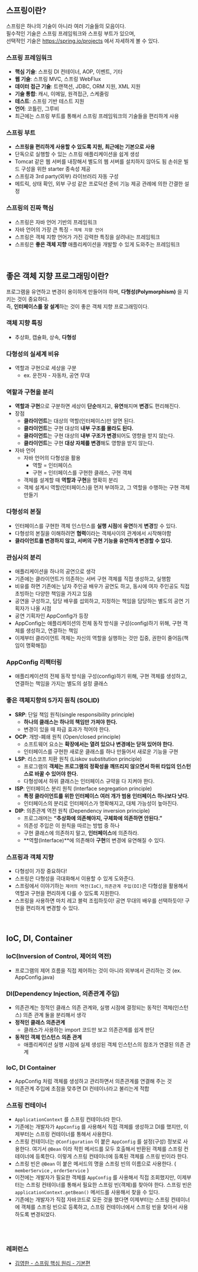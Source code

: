 ## 스프링이란?
스프링은 하나의 기술이 아니라 여러 기술들의 모음이다. <br>
필수적인 기술은 스프링 프레임워크와 스프링 부트가 있으며, <br>
선택적인 기술은 https://spring.io/projects 에서 자세하게 볼 수 있다.

### 스프링 프레임워크
- **핵심 기술**: 스프링 DI 컨테이너, AOP, 이벤트, 기타 
- **웹 기술**: 스프링 MVC, 스프링 WebFlux 
- **데이터 접근 기술**: 트랜잭션, JDBC, ORM 지원, XML 지원 
- **기술 통합**: 캐시, 이메일, 원격접근, 스케줄링 
- **테스트**: 스프링 기반 테스트 지원 
- **언어**: 코틀린, 그루비 
- 최근에는 스프링 부트를 통해서 스프링 프레임워크의 기술들을 편리하게 사용


### 스프링 부트
- **스프링을 편리하게 사용할 수 있도록 지원, 최근에는 기본으로 사용** 
- 단독으로 실행할 수 있는 스프링 애플리케이션을 쉽게 생성
- Tomcat 같은 웹 서버를 내장해서 별도의 웹 서버를 설치하지 않아도 됨 손쉬운 빌드 구성을 위한 starter 종속성 제공
- 스프링과 3rd party(외부) 라이브러리 자동 구성
- 메트릭, 상태 확인, 외부 구성 같은 프로덕션 준비 기능 제공 관례에 의한 간결한 설정


### 스프링의 진짜 핵심
- 스프링은 자바 언어 기반의 프레임워크
- 자바 언어의 가장 큰 특징 - `객체 지향 언어`
- 스프링은 객체 지향 언어가 가진 강력한 특징을 살려내는 프레임워크
- 스프링은 **좋은 객체 지향** 애플리케이션을 개발할 수 있게 도와주는 프레임워크

<br>

## 좋은 객체 지향 프로그래밍이란?
프로그램을 유연하고 변경이 용이하게 만들어야 하며, **다형성(Polymorphism)** 을 지키는 것이 중요하다. <br>
즉, **인터페이스를 잘 설계**하는 것이 좋은 객체 지향 프로그래밍이다.

### 객체 지향 특징
- 추상화, 캡슐화, 상속, **다형성**


### 다형성의 실세계 비유
- 역할과 구현으로 세상을 구분
  - ex. 운전자 - 자동차, 공연 무대


### 역할과 구현을 분리
- **역할과 구현**으로 구분하면 세상이 **단순**해지고, **유연**해지며 **변경**도 편리해진다. 
- 장점 
  - **클라이언트**는 대상의 역할(인터페이스)만 알면 된다.
  - **클라이언트**는 구현 대상의 **내부 구조를 몰라도 된다.**
  - **클라이언트**는 구현 대상의 **내부 구조가 변경**되어도 영향을 받지 않는다. 
  - **클라이언트**는 구현 **대상 자체를 변경**해도 영향을 받지 않는다.
- 자바 언어
  - 자바 언어의 다형성을 활용
    - 역할 = 인터페이스
    - 구현 = 인터페이스를 구현한 클래스, 구현 객체
  - 객체를 설계할 때 **역할과 구현**을 명확히 분리
  - 객체 설계시 역할(인터페이스)을 먼저 부여하고, 그 역할을 수행하는 구현 객체 만들기


### 다형성의 본질
- 인터페이스를 구현한 객체 인스턴스를 **실행 시점**에 **유연**하게 **변경**할 수 있다. 
- 다형성의 본질을 이해하려면 **협력**이라는 객체사이의 관계에서 시작해야함 
- **클라이언트를 변경하지 않고, 서버의 구현 기능을 유연하게 변경할 수 있다.**


### 관심사의 분리
- 애플리케이션을 하나의 공연으로 생각
- 기존에는 클라이언트가 의존하는 서버 구현 객체를 직접 생성하고, 실행함
- 비유를 하면 기존에는 남자 주인공 배우가 공연도 하고, 동시에 여자 주인공도 직접 초빙하는 다양한 책임을 가지고 있음
- 공연을 구성하고, 담당 배우를 섭외하고, 지정하는 책임을 담당하는 별도의 공연 기획자가 나올 시점 
- 공연 기획자인 AppConfig가 등장
- AppConfig는 애플리케이션의 전체 동작 방식을 구성(config)하기 위해, 구현 객체를 생성하고, 연결하는 책임
- 이제부터 클라이언트 객체는 자신의 역할을 실행하는 것만 집중, 권한이 줄어듬(책임이 명확해짐)


### AppConfig 리팩터링
- 애플리케이션의 전체 동작 방식을 구성(config)하기 위해, 구현 객체를 생성하고, 연결하는 책임을 가지는 별도의 설정 클래스


### 좋은 객체지향의 5가지 원칙 (SOLID)
- **SRP**: 단일 책임 원칙(single responsibility principle)
  - **하나의 클래스는 하나의 책임만 가져야 한다.**
  - 변경이 있을 때 파급 효과가 적어야 한다.
- **OCP**: 개방-폐쇄 원칙 (Open/closed principle)
  - 소프트웨어 요소는 **확장에서는 열려 있으나 변경에는 닫혀 있어야 한다.**
  - 인터페이스를 구현한 새로운 클래스를 하나 만들어서 새로운 기능을 구현
- **LSP**: 리스코프 치환 원칙 (Liskov substitution principle)
  - 프로그램의 **객체는 프로그램의 정확성을 깨뜨리지 않으면서 하위 타입의 인스턴스로 바꿀 수 있어야 한다.**
  - 다형성에서 하위 클래스는 인터페이스 규약을 다 지켜야 한다. 
- **ISP**: 인터페이스 분리 원칙 (Interface segregation principle)
  - **특정 클라이언트를 위한 인터페이스 여러 개가 범용 인터페이스 하나보다 낫다.** 
  - 인터페이스의 분리로 인터페이스가 명확해지고, 대체 가능성이 높아진다.
- **DIP**: 의존관계 역전 원칙 (Dependency inversion principle)
  - 프로그래머는 **“추상화에 의존해야지, 구체화에 의존하면 안된다.”** 
  - 의존성 주입은 이 원칙을 따르는 방법 중 하나 
  - 구현 클래스에 의존하지 말고, **인터페이스**에 의존하라. 
  - **역할(Interface)**에 의존해야 **구현**의 변경에 유연해질 수 있다.


### 스프링과 객체 지향
- 다형성이 가장 중요하다!
- 스프링은 다형성을 극대화해서 이용할 수 있게 도와준다.
- 스프링에서 이야기하는 `제어의 역전(IoC)`, `의존관계 주입(DI)`은 다형성을 활용해서 역할과 구현을 편리하게 다룰 수 있도록 지원한다.
- 스프링을 사용하면 마치 레고 블럭 조립하듯이! 공연 무대의 배우를 선택하듯이! 구현을 편리하게 변경할 수 있다.

<br>

## IoC, DI, Container
### IoC(Inversion of Control, 제어의 역전)
- 프로그램의 제어 흐름을 직접 제어하는 것이 아니라 외부에서 관리하는 것 (ex. AppConfig.java)


### DI(Dependency Injection, 의존관계 주입)
- 의존관계는 정적인 클래스 의존 관계와, 실행 시점에 결정되는 동적인 객체(인스턴스) 의존 관계 둘을 분리해서 생각
- **정적인 클래스 의존관계**
  - 클래스가 사용하는 import 코드만 보고 의존관계를 쉽게 판단
- **동적인 객체 인스턴스 의존 관계**
  - 애플리케이션 실행 시점에 실제 생성된 객체 인스턴스의 참조가 연결된 의존 관계


### IoC, DI Container
- AppConfig 처럼 객체를 생성하고 관리하면서 의존관계를 연결해 주는 것
- 의존관계 주입에 초점을 맞추면 DI 컨테이너라고 불리는게 적합


### 스프링 컨테이너
- `ApplicationContext` 를 스프링 컨테이너라 한다.
- 기존에는 개발자가 `AppConfig` 를 사용해서 직접 객체를 생성하고 DI를 했지만, 이제부터는 스프링 컨테이너를 통해서 사용한다.
- 스프링 컨테이너는 `@Configuration` 이 붙은 `AppConfig` 를 설정(구성) 정보로 사용한다. 여기서 `@Bean` 이라 적힌 메서드를 모두 호출해서 반환된 객체를 스프링 컨테이너에 등록한다. 이렇게 스프링 컨테이너에 등록된 객체를 스프링 빈이라 한다.
- 스프링 빈은 `@Bean` 이 붙은 메서드의 명을 스프링 빈의 이름으로 사용한다. ( `memberService` , `orderService` )
- 이전에는 개발자가 필요한 객체를 `AppConfig` 를 사용해서 직접 조회했지만, 이제부터는 스프링 컨테이너를 통해서 필요한 스프링 빈(객체)를 찾아야 한다. 스프링 빈은 `applicationContext.getBean()` 메서드를 사용해서 찾을 수 있다.
- 기존에는 개발자가 직접 자바코드로 모든 것을 했다면 이제부터는 스프링 컨테이너에 객체를 스프링 빈으로 등록하고, 스프링 컨테이너에서 스프링 빈을 찾아서 사용하도록 변경되었다.


<br>
<br>

### 레퍼런스
- [김영한 - 스프링 핵심 원리 - 기본편](https://www.inflearn.com/course/스프링-핵심-원리-기본편/dashboard "인프런 강의")

